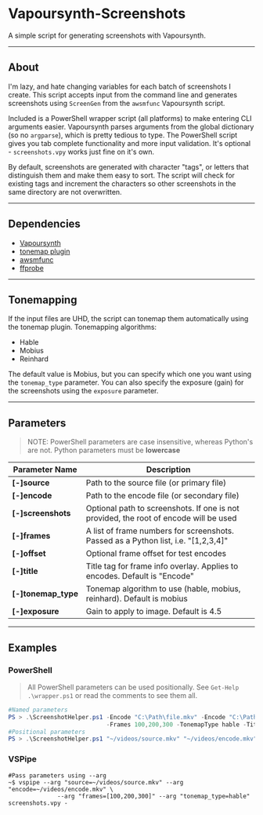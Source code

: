 # Vapoursynth-Screenshots

A simple script for generating screenshots with Vapoursynth.

---

## About

I'm lazy, and hate changing variables for each batch of screenshots I create. This script accepts input from the command line and generates screenshots using `ScreenGen` from the `awsmfunc` Vapoursynth script.

Included is a PowerShell wrapper script (all platforms) to make entering CLI arguments easier. Vapoursynth parses arguments from the global dictionary (so no `argparse`), which is pretty tedious to type. The PowerShell script gives you tab complete functionality and more input validation. It's optional - `screenshots.vpy` works just fine on it's own.

By default, screenshots are generated with character "tags", or letters that distinguish them and make them easy to sort. The script will check for existing tags and increment the characters so other screenshots in the same directory are not overwritten.

---

## Dependencies

- [Vapoursynth](https://www.vapoursynth.com/)
- [tonemap plugin](https://github.com/ifb/vapoursynth-tonemap)
- [awsmfunc](https://git.concertos.live/AHD/awsmfunc)
- [ffprobe](https://ffmpeg.org/ffprobe.html)

---

## Tonemapping

If the input files are UHD, the script can tonemap them automatically using the tonemap plugin. Tonemapping algorithms:

- Hable
- Mobius
- Reinhard

The default value is Mobius, but you can specify which one you want using the `tonemap_type` parameter. You can also specify the exposure (gain) for the screenshots using the `exposure` parameter.

---

## Parameters

> NOTE: PowerShell parameters are case insensitive, whereas Python's are not. Python parameters must be **lowercase**

| Parameter Name      | Description                                                                           |
| ------------------- | ------------------------------------------------------------------------------------- |
| **[-]source**       | Path to the source file (or primary file)                                             |
| **[-]encode**       | Path to the encode file (or secondary file)                                           |
| **[-]screenshots**  | Optional path to screenshots. If one is not provided, the root of encode will be used |
| **[-]frames**       | A list of frame numbers for screenshots. Passed as a Python list, i.e. "[1,2,3,4]"    |
| **[-]offset**       | Optional frame offset for test encodes                                                |
| **[-]title**        | Title tag for frame info overlay. Applies to encodes. Default is "Encode"             |
| **[-]tonemap_type** | Tonemap algorithm to use (hable, mobius, reinhard). Default is mobius                 |
| **[-]exposure**     | Gain to apply to image. Default is 4.5                                                |

---

## Examples

### PowerShell

> All PowerShell parameters can be used positionally. See `Get-Help .\wrapper.ps1` or read the comments to see them all.

```PowerShell
#Named parameters
PS > .\ScreenshotHelper.ps1 -Encode "C:\Path\file.mkv" -Encode "C:\Path\file2.mkv" `
                            -Frames 100,200,300 -TonemapType hable -Title "My Encode"
#Positional parameters
PS > .\ScreenshotHelper.ps1 "~/videos/source.mkv" "~/videos/encode.mkv" 100,200,300 "~/videos/screens" hable "My Encode"
```

### VSPipe

```shell
#Pass parameters using --arg
~$ vspipe --arg "source=~/videos/source.mkv" --arg "encode=~/videos/encode.mkv" \
              --arg "frames=[100,200,300]" --arg "tonemap_type=hable" screenshots.vpy -
```
